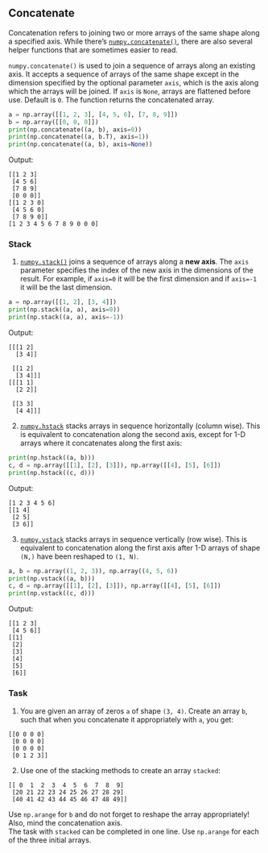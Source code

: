 ## Concatenate

Concatenation refers to joining two or more arrays of the same shape along a specified axis.
While there’s [`numpy.concatenate()`](https://numpy.org/doc/stable/reference/generated/numpy.concatenate.html), there are also several helper functions 
that are sometimes easier to read.

`numpy.concatenate()` is used to join a sequence of arrays along an existing axis. It accepts 
a sequence of arrays of the same shape except in the dimension specified by the optional 
parameter `axis`, which is the axis along which the arrays will be joined. 
If `axis` is `None`, arrays are flattened before use. Default is `0`. The function 
returns the concatenated array.

```python
a = np.array([[1, 2, 3], [4, 5, 6], [7, 8, 9]])
b = np.array([[0, 0, 0]])
print(np.concatenate((a, b), axis=0))
print(np.concatenate((a, b.T), axis=1))
print(np.concatenate((a, b), axis=None))
```
Output:
```text
[[1 2 3]
 [4 5 6]
 [7 8 9]
 [0 0 0]]
[[1 2 3 0]
 [4 5 6 0]
 [7 8 9 0]]
[1 2 3 4 5 6 7 8 9 0 0 0]
```
### Stack
1. [`numpy.stack()`](https://numpy.org/doc/stable/reference/generated/numpy.stack.html#numpy.stack) joins 
a sequence of arrays along a **new axis**. The `axis` parameter specifies the index of the new axis in 
the dimensions of the result. For example, if `axis=0` it will be the first dimension and if `axis=-1` 
it will be the last dimension.

```python
a = np.array([[1, 2], [3, 4]])
print(np.stack((a, a), axis=0))
print(np.stack((a, a), axis=-1))
```
Output:
```text
[[[1 2]
  [3 4]]

 [[1 2]
  [3 4]]]
[[[1 1]
  [2 2]]

 [[3 3]
  [4 4]]]
```
2. [`numpy.hstack`](https://numpy.org/doc/stable/reference/generated/numpy.hstack.html#numpy.hstack) stacks
arrays in sequence horizontally (column wise).
This is equivalent to concatenation along the second axis, except for 1-D arrays where it concatenates along the first axis:
```python
print(np.hstack((a, b)))
c, d = np.array([[1], [2], [3]]), np.array([[4], [5], [6]])
print(np.hstack((c, d)))
```
Output:
```text
[1 2 3 4 5 6]
[[1 4]
 [2 5]
 [3 6]]
```
3. [`numpy.vstack`](https://numpy.org/doc/stable/reference/generated/numpy.vstack.html#numpy.vstack) stacks
arrays in sequence vertically (row wise). This is equivalent to concatenation along the first axis after 
1-D arrays of shape `(N,)` have been reshaped to `(1, N)`.
```python
a, b = np.array((1, 2, 3)), np.array((4, 5, 6))
print(np.vstack((a, b)))
c, d = np.array([[1], [2], [3]]), np.array([[4], [5], [6]])
print(np.vstack((c, d)))
```
Output:
```text
[[1 2 3]
 [4 5 6]]
[[1]
 [2]
 [3]
 [4]
 [5]
 [6]]
```

### Task
1. You are given an array of zeros `a` of shape `(3, 4)`. Create an array `b`, such that
when you concatenate it appropriately with `a`, you get:
```text
[[0 0 0 0]
 [0 0 0 0]
 [0 0 0 0]
 [0 1 2 3]]
```
2. Use one of the stacking methods to create an array `stacked`:
```text
[[ 0  1  2  3  4  5  6  7  8  9]
 [20 21 22 23 24 25 26 27 28 29]
 [40 41 42 43 44 45 46 47 48 49]]
```
<div class="hint">Use <code>np.arange</code> for <code>b</code> and do not forget to 
reshape the array appropriately! Also, mind the concatenation axis.</div>
<div class="hint">The task with <code>stacked</code> can be completed in one line. Use <code>np.arange</code> for
each of the three initial arrays.</div>
